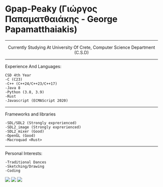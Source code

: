 # Gpap-Peaky (Γιώργος Παπαματθαιάκης - George Papamatthaiakis)

---

<p align="center">
    Currently Studying At University Of Crete, Computer Science Department (C.S.D)
</p>

---
Experience And Languages:
```
CSD 4th Year
-C (C23)
-C++ (C++24/C++23/C++17)
-Java 8
-Python (3.8, 3.9)
-Rust
-Javascript (ECMAScript 2020)
```

---

Frameworks and libraries
```
-SDL/SDL2 (Strongly exprerienced)
-SDL2_image (Strongly exprerienced)
-SDL2_mixer (Good)
-OpenGL (Good)
-Macroquad <Rust>
```
---

Personal Interests:
```
-Traditional Dances
-Sketching/Drawing
-Coding
```
![](http://github-profile-summary-cards.vercel.app/api/cards/profile-details?username=GpapPeaky&theme=ayu_mirage) 
![](http://github-profile-summary-cards.vercel.app/api/cards/repos-per-language?username=GpapPeaky&theme=ayu_mirage) 
![](http://github-profile-summary-cards.vercel.app/api/cards/most-commit-language?username=GpapPeaky&theme=ayu_mirage) 
